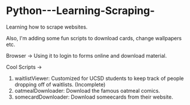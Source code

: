 Python---Learning-Scraping-
===========================
Learning how to scrape websites.

Also, I'm adding some fun scripts to download cards, change wallpapers etc.

Browser -> Using it to login to forms online and download material.


Cool Scripts ->

1. waitlistViewer:     Customized for UCSD students to keep track of people dropping off of waitlists. (Incomplete)
2. oatmealDownloader:  Download the famous oatmeal comics.
3. somecardDownloader: Download someecards from their website.
